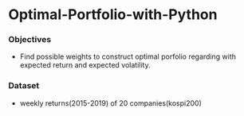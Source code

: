 # Optimal-Portfolio-with-Python

### Objectives
- Find possible weights to construct optimal porfolio regarding with expected return and expected volatility.

### Dataset
- weekly returns(2015-2019) of 20 companies(kospi200)

